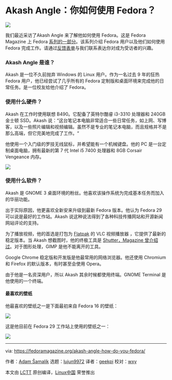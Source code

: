 Akash Angle：你如何使用 Fedora？
======

![](https://fedoramagazine.org/wp-content/uploads/2018/11/akash-angle-816x345.jpg)

我们最近采访了Akash Angle 来了解他如何使用 Fedora。这是 Fedora Magazine 上 Fedora [系列的一部分][1]。该系列介绍 Fedora 用户以及他们如何使用 Fedora 完成工作。请通过[反馈表单][2]与我们联系表达你对成为受访者的兴趣。

### Akash Angle 是谁？

Akash 是一位不久前抛弃 Windows 的 Linux 用户。作为一名过去 9 年的狂热 Fedora 用户，他已经尝试了几乎所有的 Fedora 定制版和桌面环境来完成他的日常任务。是一位校友给他介绍了 Fedora。

### 使用什么硬件？

Akash 在工作时使用联想 B490。它配备了英特尔酷睿 i3-3310 处理器和 240GB 金士顿 SSD。Akash 说：“这台笔记本电脑非常适合一些日常任务，如上网、写博客，以及一些照片编辑和视频编辑。虽然不是专业的笔记本电脑，而且规格并不是那么高端，但它完美地完成了工作。“

他使用一个入门级的罗技无线鼠标，并希望能有一个机械键盘。他的 PC 是一台定制桌面电脑，拥有最新的第 7 代 Intel i5 7400 处理器和 8GB Corsair Vengeance 内存。

![][3]

### 使用什么软件？

Akash 是 GNOME 3 桌面环境的粉丝。他喜欢该操作系统为完成基本任务而加入的华丽功能。

出于实际原因，他更喜欢全新安来升级到最新 Fedora 版本。他认为 Fedora 29 可以说是最好的工作站。Akash 说这种说法得到了各种科技传播网站和开源新闻网站评论的支持。

为了播放视频，他的首选是打包为 [Flatpak][4] 的 VLC 视频播放器 ，它提供了最新的稳定版本。当 Akash 想截图时，他的终极工具是 [Shutter，Magazine 曾介绍过][5]。对于图形处理，GIMP 是他不能离开的工具。

Google Chrome 稳定版和开发版是他最常用的网络浏览器。他还使用 Chromium 和 Firefox 的默认版本，有时甚至会使用 Opera。

由于他是一名资深用户，所以 Akash 其余时候都使用终端。GNOME Terminal 是他使用的一个终端。

#### 最喜欢的壁纸

他最喜欢的壁纸之一是下面最初来自 Fedora 16 的壁纸：

![][6]

这是他目前在 Fedora 29 工作站上使用的壁纸之一：

![][7]


--------------------------------------------------------------------------------

via: https://fedoramagazine.org/akash-angle-how-do-you-fedora/

作者：[Adam Šamalík][a]
选题：[lujun9972][b]
译者：[geekpi](https://github.com/geekpi)
校对：[wxy](https://github.com/wxy)

本文由 [LCTT](https://github.com/LCTT/TranslateProject) 原创编译，[Linux中国](https://linux.cn/) 荣誉推出

[a]: https://fedoramagazine.org/author/asamalik/
[b]: https://github.com/lujun9972
[1]: https://fedoramagazine.org/tag/how-do-you-fedora/
[2]: https://fedoramagazine.org/submit-an-idea-or-tip/
[3]: https://fedoramagazine.org/wp-content/uploads/2018/11/akash-angle-desktop-300x259.png
[4]: https://fedoramagazine.org/getting-started-flatpak/
[5]: https://fedoramagazine.org/screenshot-everything-shutter-fedora/
[6]: https://fedoramagazine.org/wp-content/uploads/2018/11/Fedora-16-300x188.png
[7]: https://fedoramagazine.org/wp-content/uploads/2018/11/wallpaper2you_72588-300x169.jpg
